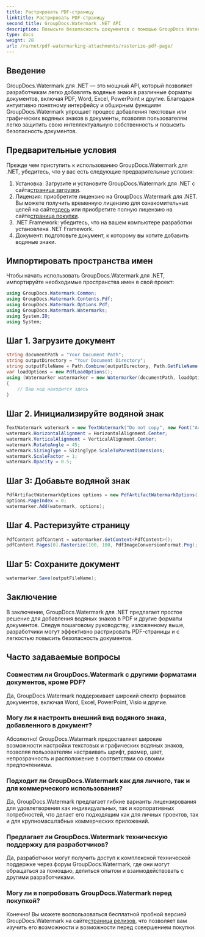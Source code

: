 ```yaml
---
title: Растрировать PDF-страницу
linktitle: Растрировать PDF-страницу
second_title: GroupDocs.Watermark .NET API
description: Повысьте безопасность документов с помощью GroupDocs Watermark для .NET. Легко добавляйте водяные знаки в PDF и другие форматы.
type: docs
weight: 28
url: /ru/net/pdf-watermarking-attachments/rasterize-pdf-page/
---
```

## Введение
GroupDocs.Watermark для .NET — это мощный API, который позволяет разработчикам легко добавлять водяные знаки в различные форматы документов, включая PDF, Word, Excel, PowerPoint и другие. Благодаря интуитивно понятному интерфейсу и обширным функциям GroupDocs.Watermark упрощает процесс добавления текстовых или графических водяных знаков в документы, позволяя пользователям легко защитить свою интеллектуальную собственность и повысить безопасность документов.
## Предварительные условия
Прежде чем приступить к использованию GroupDocs.Watermark для .NET, убедитесь, что у вас есть следующие предварительные условия:
1. Установка: Загрузите и установите GroupDocs.Watermark для .NET с сайта[страница загрузки](https://releases.groupdocs.com/Watermark/net/).
2.  Лицензия: приобретите лицензию на GroupDocs.Watermark для .NET. Вы можете получить временную лицензию для ознакомительных целей на сайте[здесь](https://purchase.groupdocs.com/temporary-license/) или приобретите полную лицензию на сайте[страница покупки](https://purchase.groupdocs.com/buy).
3. .NET Framework: убедитесь, что на вашем компьютере разработки установлена .NET Framework.
4. Документ: подготовьте документ, к которому вы хотите добавить водяные знаки.

## Импортировать пространства имен
Чтобы начать использовать GroupDocs.Watermark для .NET, импортируйте необходимые пространства имен в свой проект:
```csharp
using GroupDocs.Watermark.Common;
using GroupDocs.Watermark.Contents.Pdf;
using GroupDocs.Watermark.Options.Pdf;
using GroupDocs.Watermark.Watermarks;
using System.IO;
using System;
```
## Шаг 1. Загрузите документ
```csharp
string documentPath = "Your Document Path";
string outputDirectory = "Your Document Directory";
string outputFileName = Path.Combine(outputDirectory, Path.GetFileName(documentPath));
var loadOptions = new PdfLoadOptions();
using (Watermarker watermarker = new Watermarker(documentPath, loadOptions))
{
    // Ваш код находится здесь
}
```
## Шаг 2. Инициализируйте водяной знак
```csharp
TextWatermark watermark = new TextWatermark("Do not copy", new Font("Arial", 8));
watermark.HorizontalAlignment = HorizontalAlignment.Center;
watermark.VerticalAlignment = VerticalAlignment.Center;
watermark.RotateAngle = 45;
watermark.SizingType = SizingType.ScaleToParentDimensions;
watermark.ScaleFactor = 1;
watermark.Opacity = 0.5;
```
## Шаг 3: Добавьте водяной знак
```csharp
PdfArtifactWatermarkOptions options = new PdfArtifactWatermarkOptions();
options.PageIndex = 0;
watermarker.Add(watermark, options);
```
## Шаг 4. Растеризуйте страницу
```csharp
PdfContent pdfContent = watermarker.GetContent<PdfContent>();
pdfContent.Pages[0].Rasterize(100, 100, PdfImageConversionFormat.Png);
```
## Шаг 5: Сохраните документ
```csharp
watermarker.Save(outputFileName);
```

## Заключение
В заключение, GroupDocs.Watermark для .NET предлагает простое решение для добавления водяных знаков в PDF и другие форматы документов. Следуя пошаговому руководству, изложенному выше, разработчики могут эффективно растрировать PDF-страницы и с легкостью повысить безопасность документов.
## Часто задаваемые вопросы
### Совместим ли GroupDocs.Watermark с другими форматами документов, кроме PDF?
Да, GroupDocs.Watermark поддерживает широкий спектр форматов документов, включая Word, Excel, PowerPoint, Visio и другие.
### Могу ли я настроить внешний вид водяного знака, добавленного в документ?
Абсолютно! GroupDocs.Watermark предоставляет широкие возможности настройки текстовых и графических водяных знаков, позволяя пользователям настраивать шрифт, размер, цвет, непрозрачность и расположение в соответствии со своими предпочтениями.
### Подходит ли GroupDocs.Watermark как для личного, так и для коммерческого использования?
Да, GroupDocs.Watermark предлагает гибкие варианты лицензирования для удовлетворения как индивидуальных, так и корпоративных потребностей, что делает его подходящим как для личных проектов, так и для крупномасштабных коммерческих приложений.
### Предлагает ли GroupDocs.Watermark техническую поддержку для разработчиков?
Да, разработчики могут получить доступ к комплексной технической поддержке через форум GroupDocs.Watermark, где они могут обращаться за помощью, делиться опытом и взаимодействовать с другими разработчиками.
### Могу ли я попробовать GroupDocs.Watermark перед покупкой?
Конечно! Вы можете воспользоваться бесплатной пробной версией GroupDocs.Watermark на сайте[страница релизов](https://releases.groupdocs.com/), что позволяет вам изучить его возможности и возможности перед совершением покупки.